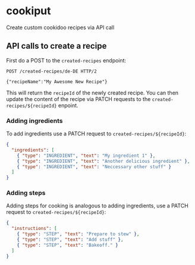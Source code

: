 # cookiput

Create custom cookidoo recipes via API call

## API calls to create a recipe

First do a POST to the `created-recipes` endpoint:

```
POST /created-recipes/de-DE HTTP/2

{"recipeName":"My Awesome New Recipe"}
```

This will return the `recipeId` of the newly created recipe. You can then update the content of the recipe via PATCH requests to the `created-recipes/${recipeId}` enpoint.

### Adding ingredients

To add ingredients use a PATCH request to `created-recipes/${recipeId}`:

```json
{
  "ingredients": [
    { "type": "INGREDIENT", "text": "My ingredient 1" },
    { "type": "INGREDIENT", "text": "Another delicious ingredient" },
    { "type": "INGREDIENT", "text": "Neccessary other stuff" }
  ]
}
```

### Adding steps

Adding steps for cooking is analogous to adding ingredients, use a PATCH request to `created-recipes/${recipeId}`:

```json
{
  "instructions": [
    { "type": "STEP", "text": "Prepare to stew" },
    { "type": "STEP", "text": "Add stuff" },
    { "type": "STEP", "text": "Bakeoff." }
  ]
}
```
